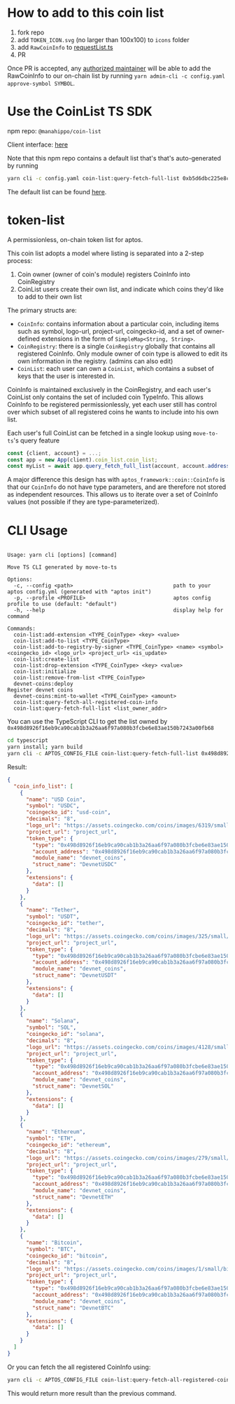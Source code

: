 
# How to add to this coin list

1. fork repo
2. add `TOKEN_ICON.svg` (no larger than 100x100) to `icons` folder
3. add `RawCoinInfo` to [requestList.ts](https://github.com/hippospace/aptos-coin-list/blob/main/typescript/src/requestList.ts)
4. PR

Once PR is accepted, any [authorized maintainer](https://github.com/hippospace/aptos-coin-list/blob/main/sources/coin_list.move#L37)
will be able to add the RawCoinInfo to our on-chain list by running `yarn admin-cli -c config.yaml approve-symbol SYMBOL`.

# Use the CoinList TS SDK

npm repo: `@manahippo/coin-list`

Client interface: [here](https://github.com/hippospace/aptos-coin-list/blob/2663369014b2035654bf4778e3794ecbf0b0fc06/typescript/src/client.ts#L51)

Note that this npm repo contains a default list that's that's auto-generated by running 
```bash
yarn cli -c config.yaml coin-list:query-fetch-full-list 0xb5d6dbc225e8c42cec66664ebbccaef2098107f699510613a0b90214f659bb46
```

The default list can be found [here](https://github.com/hippospace/aptos-coin-list/blob/main/typescript/src/list.ts#L23).

# token-list

A permissionless, on-chain token list for aptos.

This coin list adopts a model where listing is separated into a 2-step process:
1. Coin owner (owner of coin's module) registers CoinInfo into CoinRegistry
2. CoinList users create their own list, and indicate which coins they'd like to add to their own list

The primary structs are:
- `CoinInfo`: contains information about a particular coin, including items such as symbol, logo-url, project-url,
  coingecko-id, and a set of owner-defined extensions in the form of `SimpleMap<String, String>`.
- `CoinRegistry`: there is a single `CoinRegistry` globally that contains all registered CoinInfo. Only module owner of
  coin type is allowed to edit its own information in the registry. (admins can also edit)
- `CoinList`: each user can own a `CoinList`, which contains a subset of keys that the user is interested in.

CoinInfo is maintained exclusively in the CoinRegistry, and each user's CoinList only contains the set of included coin
TypeInfo. This allows CoinInfo to be registered permissionlessly, yet each user still has control over which subset of
all registered coins he wants to include into his own list.

Each user's full CoinList can be fetched in a single lookup using `move-to-ts`'s query feature
```typescript
const {client, account} = ...;
const app = new App(client).coin_list.coin_list;
const myList = await app.query_fetch_full_list(account, account.address(), []);
```

A major difference this design has with `aptos_framework::coin::CoinInfo` is that our `CoinInfo` do not have type
parameters, and are therefore not stored as independent resources. This allows us to iterate over a set of CoinInfo
values (not possible if they are type-parameterized).


# CLI Usage
```

Usage: yarn cli [options] [command]

Move TS CLI generated by move-to-ts

Options:
  -c, --config <path>                                path to your aptos config.yml (generated with "aptos init")
  -p, --profile <PROFILE>                            aptos config profile to use (default: "default")
  -h, --help                                         display help for command

Commands:
  coin-list:add-extension <TYPE_CoinType> <key> <value>
  coin-list:add-to-list <TYPE_CoinType>
  coin-list:add-to-registry-by-signer <TYPE_CoinType> <name> <symbol> <coingecko_id> <logo_url> <project_url> <is_update>
  coin-list:create-list
  coin-list:drop-extension <TYPE_CoinType> <key> <value>
  coin-list:initialize
  coin-list:remove-from-list <TYPE_CoinType>
  devnet-coins:deploy                                          Register devnet coins
  devnet-coins:mint-to-wallet <TYPE_CoinType> <amount>
  coin-list:query-fetch-all-registered-coin-info
  coin-list:query-fetch-full-list <list_owner_addr>
```

You can use the TypeScript CLI to get the list owned by `0x498d8926f16eb9ca90cab1b3a26aa6f97a080b3fcbe6e83ae150b7243a00fb68`

```bash
cd typescript
yarn install; yarn build
yarn cli -c APTOS_CONFIG_FILE coin-list:query-fetch-full-list 0x498d8926f16eb9ca90cab1b3a26aa6f97a080b3fcbe6e83ae150b7243a00fb68
```

Result:

```json
{
  "coin_info_list": [
    {
      "name": "USD Coin",
      "symbol": "USDC",
      "coingecko_id": "usd-coin",
      "decimals": "8",
      "logo_url": "https://assets.coingecko.com/coins/images/6319/small/USD_Coin_icon.png?1547042389",
      "project_url": "project_url",
      "token_type": {
        "type": "0x498d8926f16eb9ca90cab1b3a26aa6f97a080b3fcbe6e83ae150b7243a00fb68::devnet_coins::DevnetUSDC",
        "account_address": "0x498d8926f16eb9ca90cab1b3a26aa6f97a080b3fcbe6e83ae150b7243a00fb68",
        "module_name": "devnet_coins",
        "struct_name": "DevnetUSDC"
      },
      "extensions": {
        "data": []
      }
    },
    {
      "name": "Tether",
      "symbol": "USDT",
      "coingecko_id": "tether",
      "decimals": "8",
      "logo_url": "https://assets.coingecko.com/coins/images/325/small/Tether-logo.png?1598003707",
      "project_url": "project_url",
      "token_type": {
        "type": "0x498d8926f16eb9ca90cab1b3a26aa6f97a080b3fcbe6e83ae150b7243a00fb68::devnet_coins::DevnetUSDT",
        "account_address": "0x498d8926f16eb9ca90cab1b3a26aa6f97a080b3fcbe6e83ae150b7243a00fb68",
        "module_name": "devnet_coins",
        "struct_name": "DevnetUSDT"
      },
      "extensions": {
        "data": []
      }
    },
    {
      "name": "Solana",
      "symbol": "SOL",
      "coingecko_id": "solana",
      "decimals": "8",
      "logo_url": "https://assets.coingecko.com/coins/images/4128/small/solana.png?1640133422",
      "project_url": "project_url",
      "token_type": {
        "type": "0x498d8926f16eb9ca90cab1b3a26aa6f97a080b3fcbe6e83ae150b7243a00fb68::devnet_coins::DevnetSOL",
        "account_address": "0x498d8926f16eb9ca90cab1b3a26aa6f97a080b3fcbe6e83ae150b7243a00fb68",
        "module_name": "devnet_coins",
        "struct_name": "DevnetSOL"
      },
      "extensions": {
        "data": []
      }
    },
    {
      "name": "Ethereum",
      "symbol": "ETH",
      "coingecko_id": "ethereum",
      "decimals": "8",
      "logo_url": "https://assets.coingecko.com/coins/images/279/small/ethereum.png?1595348880",
      "project_url": "project_url",
      "token_type": {
        "type": "0x498d8926f16eb9ca90cab1b3a26aa6f97a080b3fcbe6e83ae150b7243a00fb68::devnet_coins::DevnetETH",
        "account_address": "0x498d8926f16eb9ca90cab1b3a26aa6f97a080b3fcbe6e83ae150b7243a00fb68",
        "module_name": "devnet_coins",
        "struct_name": "DevnetETH"
      },
      "extensions": {
        "data": []
      }
    },
    {
      "name": "Bitcoin",
      "symbol": "BTC",
      "coingecko_id": "bitcoin",
      "decimals": "8",
      "logo_url": "https://assets.coingecko.com/coins/images/1/small/bitcoin.png?1547033579",
      "project_url": "project_url",
      "token_type": {
        "type": "0x498d8926f16eb9ca90cab1b3a26aa6f97a080b3fcbe6e83ae150b7243a00fb68::devnet_coins::DevnetBTC",
        "account_address": "0x498d8926f16eb9ca90cab1b3a26aa6f97a080b3fcbe6e83ae150b7243a00fb68",
        "module_name": "devnet_coins",
        "struct_name": "DevnetBTC"
      },
      "extensions": {
        "data": []
      }
    }
  ]
}
```

Or you can fetch the all registered CoinInfo using:
```bash
yarn cli -c APTOS_CONFIG_FILE coin-list:query-fetch-all-registered-coin-info
```

This would return more result than the previous command.
